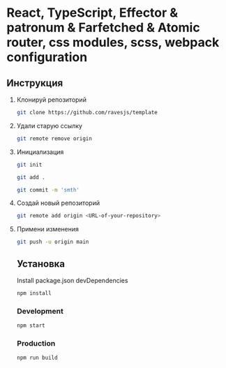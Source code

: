 # React, TypeScript, Effector & patronum & Farfetched & Atomic router, css modules, scss, webpack configuration
## Инструкция

1. Клонируй репозиторий
    ```bash
    git clone https://github.com/ravesjs/template
    ```
     
2.  Удали старую ссылку
    ```bash
    git remote remove origin  
    ```
3. Инициализация  
    ```bash
    git init
    ```
    
    ```bash
    git add .
    ```
    
    ```bash
    git commit -m 'smth'
    ```
    
 4. Создай новый репозиторий
    
    ```bash
    git remote add origin <URL-of-your-repository>  
    ```
 5. Примени изменения   
    ```bash
    git push -u origin main
    ```
    
    ## Установка
    
    Install package.json devDependencies  
    ```bash
    npm install
    ```

    ### Development
    ```bash
    npm start
    ```
    
    ### Production
    
    ```bash
    npm run build
    ```